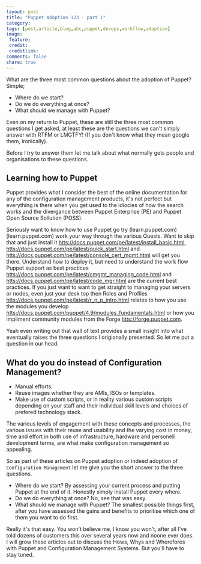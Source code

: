 ```yaml
---
layout: post
title: "Puppet Adoption 123 - part 1"
category:
tags: [post,article,blog,abc,puppet,devops,workflow,adoption]
image:
 feature:
 credit:
 creditlink:
comments: false
share: true
---
```

What are the three most common questions about the adoption of Puppet? Simple;

* Where do we start?
* Do we do everything at once?
* What should we manage with Puppet?

Even on my return to Puppet, these are still the three most common questions I get asked, at least these are the questions we can't simply answer with RTFM or LMGTFY! (If you don't know what they mean google them, ironically).

Before I try to answer them let me talk about what normally gets people and organisations to these questions.

## Learning how to Puppet
Puppet provides what I consider the best of the online documentation for any of the configuration management products, it's not perfect but everything is there when you get used to the idiocies of how the search works and the divergance between Puppet Enterprise (PE) and Puppet Open Source Sollution (POSS).

Seriously want to know how to use Puppet go try (learn.puppet.com)[learn.puppet.com) work your way through the various Quests. Want to skip that and just install it [htts://docs.puppet.com/pe/latest/install_basic.html](htts://docs.puppet.com/pe/latest/install_basic.html),  [htts://docs.puppet.com/pe/latest/quick_start.html](htts://docs.puppet.com/pe/latest/quick_start.html) and [htts://docs.puppet.com/pe/latest/console_cert_mgmt.html](htts://docs.puppet.com/pe/latest/console_cert_mgmt.html) will get you there. Understand how to deploy it, but need to understand the work flow Puppet support as best practices [htts://docs.puppet.com/pe/latest/cmgmt_managing_code.html](htts://docs.puppet.com/pe/latest/cmgmt_managing_code.html) and [htts://docs.puppet.com/pe/latest/code_mgr.html](htts://docs.puppet.com/pe/latest/code_mgr.html) are the current best practices.
If you just want to want to get straight to managing your servers or nodes, even just your desk top then Roles and Profiles [htts://docs.puppet.com/pe/latest/r_n_p_intro.html](htts://docs.puppet.com/pe/latest/r_n_p_intro.html) relates to how you use the modules you develop [htts://docs.puppet.com/puppet/4.9/modules_fundamentals.html](htts://docs.puppet.com/puppet/4.9/modules_fundamentals.html) or how you impliment community modules from the Forge [htts://forge.puppet.com](htts://forge.puppet.com).

Yeah even writing out that wall of text provides a small insight into what eventually raises the three questions I origionally presented. So let me put a question in our head.

## What do you do instead of Configuration Management?

* Manual efforts.
* Reuse images whether they are AMIs, ISOs or templates.
* Make use of custom scripts, or in reality various custom scripts depending on your staff and their individual skill levels and choices of prefered technology stack.

The various levels of engagement with these concepts and processes, the various issues with their reuse and usability and the varying cost in money, time and effort in both use of infrastructure, hardware and personell development terms, are what make configuration  management so appealing.

So as part of these articles on Puppet adoption or indeed adoption of `Configuration Management` let me give you the short answer to the three questions.

* Where do we start? By assessing your current process and putting Puppet at the end of it. Honestly simply install Puppet every where.
* Do we do everything at once? No, see that was easy.
* What should we manage with Puppet? The smallest possible things first, after you have assessed the gains and benefits to prioritise which one of them you want to do first.

Really it's that easy. You won't believe me, I know you won't, after all I've told dozens of customers this over several years now and noone ever does. I will grow these articles out to discuss the Hows, Whys and Wherefores with Puppet and Configuration Management Systems. But you'll have to stay tuned.  
